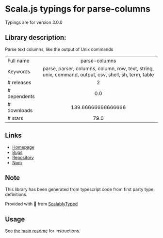 
# Scala.js typings for parse-columns

Typings are for version 3.0.0

## Library description:
Parse text columns, like the output of Unix commands

|                    |                 |
| ------------------ | :-------------: |
| Full name          | parse-columns |
| Keywords           | parse, parser, columns, column, row, text, string, unix, command, output, csv, shell, sh, term, table |
| # releases         | 2 |
| # dependents       | 0.0 |
| # downloads        | 139.66666666666666 |
| # stars            | 79.0 |

## Links
- [Homepage](https://github.com/sindresorhus/parse-columns#readme)
- [Bugs](https://github.com/sindresorhus/parse-columns/issues)
- [Repository](https://github.com/sindresorhus/parse-columns)
- [Npm](https://www.npmjs.com/package/parse-columns)
    


## Note
This library has been generated from typescript code from first party type definitions.

Provided with :purple_heart: from [ScalablyTyped](https://github.com/oyvindberg/ScalablyTyped)

## Usage
See [the main readme](../../readme.md) for instructions.


